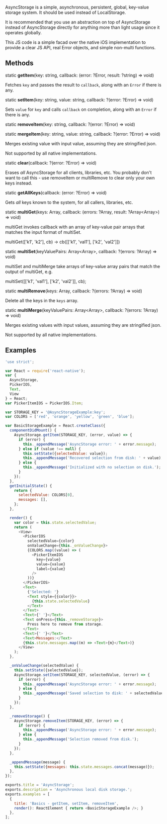 AsyncStorage is a simple, asynchronous, persistent, global, key-value storage system. It should be used instead of LocalStorage.

It is recommended that you use an abstraction on top of AsyncStorage instead of AsyncStorage directly for anything more than light usage since it operates globally.

This JS code is a simple facad over the native iOS implementation to provide a clear JS API, real Error objects, and simple non-multi functions.

## Methods 

static **getItem**(key: string, callback: (error: ?Error, result: ?string) => void) 

Fetches `key` and passes the result to `callback`, along with an `Error` if there is any.

static **setItem**(key: string, value: string, callback: ?(error: ?Error) => void) 

Sets `value` for `key` and calls `callback` on completion, along with an `Error` if there is any.

static **removeItem**(key: string, callback: ?(error: ?Error) => void) 

static **mergeItem**(key: string, value: string, callback: ?(error: ?Error) => void) 

Merges existing value with input value, assuming they are stringified json.

Not supported by all native implementations.

static **clear**(callback: ?(error: ?Error) => void) 

Erases *all* AsyncStorage for all clients, libraries, etc. You probably don't want to call this - use removeItem or multiRemove to clear only your own keys instead.

static **getAllKeys**(callback: (error: ?Error) => void) 

Gets *all* keys known to the system, for all callers, libraries, etc.

static **multiGet**(keys: Array<string>, callback: (errors: ?Array<Error>, result: ?Array<Array<string>>) => void) 

multiGet invokes callback with an array of key-value pair arrays that matches the input format of multiSet.

multiGet(['k1', 'k2'], cb) -> cb([['k1', 'val1'], ['k2', 'val2']])

static **multiSet**(keyValuePairs: Array<Array<string>>, callback: ?(errors: ?Array<Error>) => void) 

multiSet and multiMerge take arrays of key-value array pairs that match the output of multiGet, e.g.

multiSet([['k1', 'val1'], ['k2', 'val2']], cb);

static **multiRemove**(keys: Array<string>, callback: ?(errors: ?Array<Error>) => void) 

Delete all the keys in the `keys` array.

static **multiMerge**(keyValuePairs: Array<Array<string>>, callback: ?(errors: ?Array<Error>) => void) 

Merges existing values with input values, assuming they are stringified json.

Not supported by all native implementations.

## Examples 

```javascript
'use strict';

var React = require('react-native');
var {
  AsyncStorage,
  PickerIOS,
  Text,
  View
} = React;
var PickerItemIOS = PickerIOS.Item;

var STORAGE_KEY = '@AsyncStorageExample:key';
var COLORS = ['red', 'orange', 'yellow', 'green', 'blue'];

var BasicStorageExample = React.createClass({
  componentDidMount() {
    AsyncStorage.getItem(STORAGE_KEY, (error, value) => {
      if (error) {
        this._appendMessage('AsyncStorage error: ' + error.message);
      } else if (value !== null) {
        this.setState({selectedValue: value});
        this._appendMessage('Recovered selection from disk: ' + value);
      } else {
        this._appendMessage('Initialized with no selection on disk.');
      }
    });
  },
  getInitialState() {
    return {
      selectedValue: COLORS[0],
      messages: [],
    };
  },

  render() {
    var color = this.state.selectedValue;
    return (
      <View>
        <PickerIOS
          selectedValue={color}
          onValueChange={this._onValueChange}>
          {COLORS.map((value) => (
            <PickerItemIOS
              key={value}
              value={value}
              label={value}
            />
          ))}
        </PickerIOS>
        <Text>
          {'Selected: '}
          <Text style={{color}}>
            {this.state.selectedValue}
          </Text>
        </Text>
        <Text>{' '}</Text>
        <Text onPress={this._removeStorage}>
          Press here to remove from storage.
        </Text>
        <Text>{' '}</Text>
        <Text>Messages:</Text>
        {this.state.messages.map((m) => <Text>{m}</Text>)}
      </View>
    );
  },

  _onValueChange(selectedValue) {
    this.setState({selectedValue});
    AsyncStorage.setItem(STORAGE_KEY, selectedValue, (error) => {
      if (error) {
        this._appendMessage('AsyncStorage error: ' + error.message);
      } else {
        this._appendMessage('Saved selection to disk: ' + selectedValue);
      }
    });
  },

  _removeStorage() {
    AsyncStorage.removeItem(STORAGE_KEY, (error) => {
      if (error) {
        this._appendMessage('AsyncStorage error: ' + error.message);
      } else {
        this._appendMessage('Selection removed from disk.');
      }
    });
  },

  _appendMessage(message) {
    this.setState({messages: this.state.messages.concat(message)});
  },
});

exports.title = 'AsyncStorage';
exports.description = 'Asynchronous local disk storage.';
exports.examples = [
  {
    title: 'Basics - getItem, setItem, removeItem',
    render(): ReactElement { return <BasicStorageExample />; }
  },
];
```